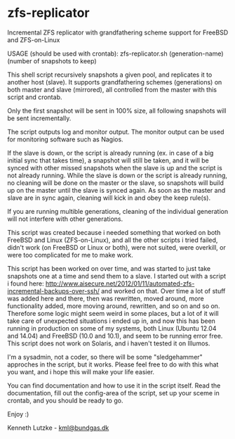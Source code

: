 # zfs-replicator
Incremental ZFS replicator with grandfathering scheme support for FreeBSD and ZFS-on-Linux

USAGE (should be used with crontab): zfs-replicator.sh (generation-name) (number of snapshots to keep)

This shell script recursively snapshots a given pool, and replicates it to another host (slave). It supports grandfathering schemes (generations) on both master and slave (mirrored), all controlled from the master with this script and crontab.

Only the first snapshot will be sent in 100% size, all following snapshots will be sent incrementally.

The script outputs log and monitor output. The monitor output can be used for monitoring software such as Nagios.

If the slave is down, or the script is already running (ex. in case of a big initial sync that takes time), a snapshot will still be taken, and it will be synced with other missed snapshots when the slave is up and the script is not already running. While the slave is down or the script is already running, no cleaning will be done on the master or the slave, so snapshots will build up on the master until the slave is synced again. As soon as the master and slave are in sync again, cleaning will kick in and obey the keep rule(s).

If you are running multible generations, cleaning of the individual generation will not interfere with other generations.

This script was created because i needed something that worked on both FreeBSD and Linux (ZFS-on-Linux), and all the other scripts i tried failed, didn't work (on FreeBSD or Linux or both), were not suited, were overkill, or were too complicated for me to make work.

This script has been worked on over time, and was started to just take snapshots one at a time and send them to a slave. I started out with a script i found here: http://www.aisecure.net/2012/01/11/automated-zfs-incremental-backups-over-ssh/ and worked on that. Over time a lot of stuff was added here and there, then was rewritten, moved around, more functionality added, more moving around, rewritten, and so on and so on. Therefore some logic might seem weird in some places, but a lot of it will take care of unexpected situations i ended up in, and now this has been running in production on some of my systems, both Linux (Ubuntu 12.04 and 14.04) and FreeBSD (10.0 and 10.1), and seem to be running error free. This script does not work on Solaris, and i haven't tested it on Illumos.

I'm a sysadmin, not a coder, so there will be some "sledgehammer" approches in the script, but it works. Please feel free to do with this what you want, and i hope this will make your life easier.

You can find documentation and how to use it in the script itself. Read the documentation, fill out the config-area of the script, set up your sceme in crontab, and you should be ready to go.

Enjoy :)

Kenneth Lutzke - kml@bundgas.dk
